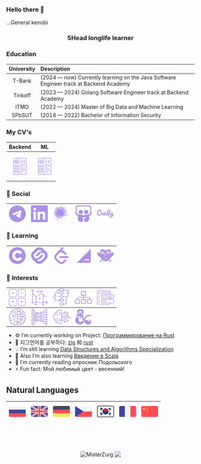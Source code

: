 ### Hello there 👋
...General kenobi
<!--
**MisterZurg/MisterZurg** is a ✨ _special_ ✨ repository because its `README.md` (this file) appears on your GitHub profile.
-->
<h3 align="center">5Head longlife learner</h3>


### Education
|University|Description|
|:----:|:-----|
|T-Bank| (2024 — now) Currently learning on the Java Software Engineer track at Backend Academy|
|Tinkoff| (2023 — 2024) Golang Software Engineer track at Backend Academy|
|ITMO| (2022 — 2024) Master of Big Data and Machine Learning|
|SPbSUT| (2018  — 2022) Bachelor of Information Security|


### My CV's

<p align="center">

|Backend|ML|
|:----:|:-----:|
|<p align="center"><a href="./CV/DenisZakharov-CV-August-2024-Backend.pdf"><img align="center" width="45px" src="resourses/cv.svg" class="shades-of-purple"/></p></a>|<p align="center"><img align="center" width="45px" src="resourses/cv.svg" class="shades-of-purple"/></p>|

</p align="center">

### 💬 Social
| <a href="https://t.me/misterzurg"><img align="left" width="45px" src="resourses/telegram.svg" class="shades-of-purple"/></a>  | <a href="https://www.linkedin.com/in/misterzurg/"><img align="left" width="45px" src="resourses/linkedin.svg" class="shades-of-purple"/></a>|<a href="https://career.habr.com/misterzurg"><img align="left" width="45px" src="resourses/habr.svg" class="shades-of-purple"/></a>|<a href="https://www.slideshare.net/ssuserfa68c1"><img align="left" width="45px" src="resourses/slideshare.svg" class="shades-of-purple"/></a>|<a href="https://www.credly.com/users/denis-zakharov/badges"><img align="left" width="45px" src="resourses/credly.svg" class="shades-of-purple"/></a>
|----|----|----|----|----|

### 💬 Learning
|<a href="https://www.coursera.org/user/24def6d7aaf7c8bde84585e46aa0c9c0"><img align="left" width="45px" src="resourses/coursera.svg" class="shades-of-purple"/></a>|<a href="https://stepik.org/users/37767932"><img align="left" width="45px" src="resourses/stepik.svg" class="shades-of-purple"/></a>|<a href="https://leetcode.com/MisterZurg/"><img align="left" width="45px" src="resourses/leetcode.svg" class="shades-of-purple"/>|<a href="https://hyperskill.org/profile/4247407"><img align="left" width="45px" src="https://raw.githubusercontent.com/MisterZurg/MisterZurg/main/resourses/hyperskill.svg" class="shades-of-purple"/></a>|<a href="https://www.duolingo.com/profile/MisterZurg"><img align="left" width="45px" src="resourses/duolingo.svg" class="shades-of-purple"/></a>
|----|----|----|----|----|

### 💬 Interests
|<img align="left" width="45px" src="resourses/math.svg" class="shades-of-purple"/>|<img align="left" width="45px" src="resourses/further-math.svg" class="shades-of-purple"/>|<img align="left" width="45px" src="resourses/algorithm.svg" class="shades-of-purple"/>|<img align="left" width="45px" src="resourses/data-structure.svg" class="shades-of-purple"/>|<img align="left" width="45px" src="resourses/software-development.svg" class="shades-of-purple"/>
|----|----|----|----|----|
|<img align="left" width="45px" src="resourses/machine-learning.svg" class="shades-of-purple"/>|<img align="left" width="45px" src="resourses/deep-learning.svg" class="shades-of-purple"/>|<img align="left" width="45px" src="resourses/artificial-intelligence.svg" class="shades-of-purple"/>|<img align="left" width="45px" src="resourses/dungeons-and-dragons.svg" class="shades-of-purple"/>

</p>

- ⚙️ I’m currently working on Project: [Программирование на Rust](https://stepik.org/course/192252/syllabus)
- 🗿 지그언어를 공부하다: [zig](https://ziglang.org/) 和 [rust](https://www.rust-lang.org/)
- 💡 I’m still learning [Data Structures and Algorithms Specialization](https://www.coursera.org/specializations/data-structures-algorithms)
- 📘 Also I’m also learning [Введение в Scala](https://stepik.org/course/16243/info)
- 📖 I’m currently reading опросник Подольского
- ⚡ Fun fact: Мой любимый цвет - весенний!
<!--
## Skills, Languages, Frameworks and Stuff
> Click 4 expanding the slider -->

<!--
<details>
  <summary>BackEnd</summary>

|Prof.|<img align="left" width="45px" src="resourses/cyber-security.svg" class="shades-of-purple"/>|<img align="left" width="55px" src="resourses/go.svg" class="shades-of-purple"/>|<img align="left" width="45px" src="resourses/python.svg" class="shades-of-purple"/>| <img align="left" width="45px" src="resourses/java.svg" class="shades-of-purple"/>|<img align="left" width="45px" src="resourses/bash.svg" class="shades-of-purple"/>
|:----:|:----:|:----:|:----:|:----:|:----:|
|<img align="left" width="45px" src="resourses/algorithm.svg" class="shades-of-purple"/>|<img align="left" width="45px" src="resourses/data-structure.svg" class="shades-of-purple"/> |<img align="left" width="45px" src="resourses/linux.svg" class="shades-of-purple"/>|<img align="left" width="45px" src="resourses/gitlab.svg" class="shades-of-purple"/>|<img align="left" width="45px" src="resourses/speaker.svg" class="shades-of-purple"/>|<img align="left" width="45px" src="resourses/cisco.svg" class="shades-of-purple"/>|<br />

|Famil.|<img align="left" width="45px" src="resourses/javascript.svg" class="shades-of-purple"/>|<img align="left" width="45px" src="resourses/vue-js.svg" class="shades-of-purple"/>|<img align="left" width="45px" src="resourses/vuetify.svg" class="shades-of-purple"/>|<img align="left" width="45px" src="resourses/material-design.svg" class="shades-of-purple"/>|<img align="left" width="45px" src="resourses/postgresql.svg" class="shades-of-purple"/>
|:----:|:----:|:----:|:----:|:----:|:----:|
|<img align="left" width="45px" src="resourses/prometheus.svg" class="shades-of-purple"/>|<img align="left" width="45px" src="resourses/thanos.svg" class="shades-of-purple"/>|<img align="left" width="45px" src="resourses/grafana.svg" class="shades-of-purple"/>|<img align="left" width="45px" src="resourses/kafka.svg" class="shades-of-purple"/>|<img align="left" width="45px" src="resourses/opencv.svg" class="shades-of-purple"/>|<img align="left" width="45px" src="resourses/google-cloud.svg" class="shades-of-purple"/>
|<img align="left" width="45px" src="resourses/docker.svg" class="shades-of-purple"/>|<img align="left" width="45px" src="resourses/kubernetes.svg" class="shades-of-purple"/>

## IDE's
|<img align="left" width="45px" src="resourses/jetbrains.svg" class="shades-of-purple"/>|<img align="left" width="45px" src="resourses/goland.svg" class="shades-of-purple"/>|<img align="left" width="45px" src="resourses/pycharm.svg" class="shades-of-purple"/>|<img align="left" width="45px" src="resourses/intellij-idea.svg" class="shades-of-purple"/>|<img align="left" width="45px" src="resourses/webstorm.svg" class="shades-of-purple"/>
|:----:|:----:|:----:|:----:|:----:| -->
<!-- </details>


<details>
  <summary>Data Science</summary>


</details> -->


## Natural Languages
<p align="center">

|<a title="С2"><img align="left" width="45px" src="resourses/natural-languages/russian.png"/></a>|<a title="С1"><img align="left" width="45px" src="resourses/natural-languages/english.png"/></a>|<a title="B2"><img align="left" width="45px" src="resourses/natural-languages/german.png"/></a>|<a title="A1"><img align="left" width="45px" src="resourses/natural-languages/czech.png"/></a>|<a title="A1"><img align="left" width="45px" src="resourses/natural-languages/south-korean.png"/></a>|<a title="A1"><img align="left" width="45px" src="resourses/natural-languages/french.png"/></a>|<a title="A1"><img align="left" width="45px" src="resourses/natural-languages/chinese.png"/></a>|
|:----:|:----:|:----:|:----:|:----:|:----:|:----:|

</p>

<!-- <style>
.shades-of-purple{
  filter: invert(70%) sepia(14%) saturate(3032%) hue-rotate(204deg) brightness(96%) contrast(87%);
}
.shades-of-purple:hover{
  filter: invert(89%) sepia(13%) saturate(3138%) hue-rotate(337deg) brightness(112%) contrast(91%);
}
</style> -->

<br />
<br />
<br />

<p align="center">
  <img align="center" src="https://github-readme-stats.vercel.app/api?username=MisterZurg&show_icons=true&theme=shades-of-purple" alt="MisterZurg" />
  <img align="center" src="https://github-readme-stats.vercel.app/api/top-langs/?username=MisterZurg&hide=html,jupyter%20notebook&theme=shades-of-purple&layout=compact">
</p>


<!-- [![Readme Quotes](https://quotes-github-readme.vercel.app/api?type=horizontal&theme=catppuccin_mocha)](https://github.com/piyushsuthar/github-readme-quotes) -->

<!-- ![Quote](https://github-readme-quotes.herokuapp.com/quote?type=horizontal&theme=shades-of-purple&animation=default&layout=default&font=default&quotesUrl=https://raw.githubusercontent.com/MisterZurg/MisterZurg/main/quotes.json) -->
